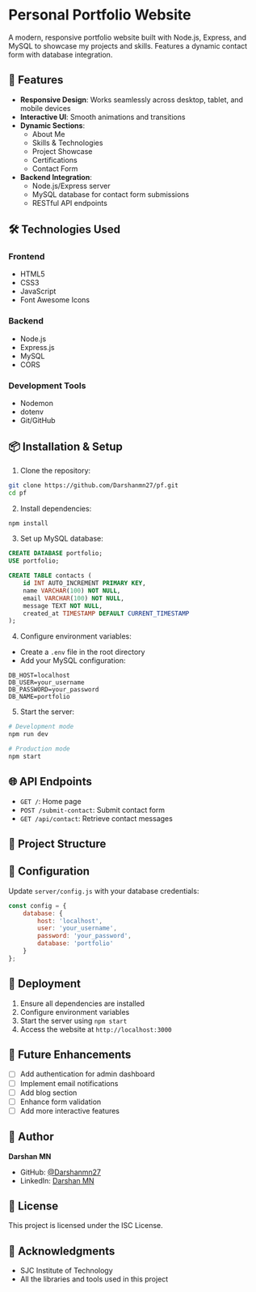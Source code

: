 # Personal Portfolio Website

A modern, responsive portfolio website built with Node.js, Express, and MySQL to showcase my projects and skills. Features a dynamic contact form with database integration.

## 🚀 Features

- **Responsive Design**: Works seamlessly across desktop, tablet, and mobile devices
- **Interactive UI**: Smooth animations and transitions
- **Dynamic Sections**:
  - About Me
  - Skills & Technologies
  - Project Showcase
  - Certifications
  - Contact Form
- **Backend Integration**: 
  - Node.js/Express server
  - MySQL database for contact form submissions
  - RESTful API endpoints

## 🛠️ Technologies Used

### Frontend
- HTML5
- CSS3
- JavaScript
- Font Awesome Icons

### Backend
- Node.js
- Express.js
- MySQL
- CORS

### Development Tools
- Nodemon
- dotenv
- Git/GitHub

## 📦 Installation & Setup

1. Clone the repository:
```bash
git clone https://github.com/Darshanmn27/pf.git
cd pf
```

2. Install dependencies:
```bash
npm install
```

3. Set up MySQL database:
```sql
CREATE DATABASE portfolio;
USE portfolio;

CREATE TABLE contacts (
    id INT AUTO_INCREMENT PRIMARY KEY,
    name VARCHAR(100) NOT NULL,
    email VARCHAR(100) NOT NULL,
    message TEXT NOT NULL,
    created_at TIMESTAMP DEFAULT CURRENT_TIMESTAMP
);
```

4. Configure environment variables:
- Create a `.env` file in the root directory
- Add your MySQL configuration:
```env
DB_HOST=localhost
DB_USER=your_username
DB_PASSWORD=your_password
DB_NAME=portfolio
```

5. Start the server:
```bash
# Development mode
npm run dev

# Production mode
npm start
```

## 🌐 API Endpoints

- `GET /`: Home page
- `POST /submit-contact`: Submit contact form
- `GET /api/contact`: Retrieve contact messages

## 📱 Project Structure

## 🔧 Configuration

Update `server/config.js` with your database credentials:
```javascript
const config = {
    database: {
        host: 'localhost',
        user: 'your_username',
        password: 'your_password',
        database: 'portfolio'
    }
};
```

## 🚀 Deployment

1. Ensure all dependencies are installed
2. Configure environment variables
3. Start the server using `npm start`
4. Access the website at `http://localhost:3000`

## 📝 Future Enhancements

- [ ] Add authentication for admin dashboard
- [ ] Implement email notifications
- [ ] Add blog section
- [ ] Enhance form validation
- [ ] Add more interactive features

## 👤 Author

**Darshan MN**
- GitHub: [@Darshanmn27](https://github.com/Darshanmn27)
- LinkedIn: [Darshan MN](https://www.linkedin.com/in/darshan-m-n-7546b632b/)

## 📄 License

This project is licensed under the ISC License.

## 🙏 Acknowledgments

- SJC Institute of Technology
- All the libraries and tools used in this project